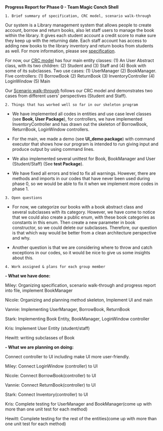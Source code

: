 **Progress Report for Phase 0 - Team Magic Conch Shell**


`1. Brief summary of specification, CRC model, scenario walk-through`

Our system is a Library management system that allows people to create account,
borrow and return books, also let staff users to manage the book within the library.
It gives each student account a credit score to make sure they keep up with the
returning date. Each staff account has access to adding new books to the library inventory and return books from students
as well. For more information, please see [specification](specification.md).

For now, our [CRC model](CRC%20model.pdf) has four main entity classes: (1) An User Abstract class, with its two children: (2) Student and (3) Staff
and (4) Book with some of its subclasses.
Two use cases: (1) UserManager (2) BookManager.
Five controllers: (1) BorrowBook (2) ReturnBook (3) InventoryController (4) LoginWindow (5) Main


Our [Scenario walk-through](walkthrough.md) follows our CRC model and demonstrates two cases from different users' perspectives 
(Student and Staff).


`2. Things that has worked well so far in our skeleton program`

- We have implemented all codes in entities and use case level classes (see **Book, User Package**), for controllers, we have
implemented InventoryController and has drawn out the skeleton of BorrowBook, ReturnBook,
LoginWindow controllers. 


- For the main, we made a demo (see **UI_demo package**) with command executor that shows
how our program is intended to run giving input and produce output by using command lines.


- We also implemented several unittest for Book, BookManager and User (Student/Staff) (See **test Package**).


- We have fixed all errors and tried to fix all warnings. However, there are methods and imports in our codes that have 
never been used during phase 0, so we would be able to fix it when we implement more codes in phase 1.

`3. Open questions`

   - For now, we categorize our books with a book abstract class and several subclasses
   with its category. However, we have come to notice that we could also create a public
   enum, with these book categories as constants in this enum. Then create a new parameter
   in book constructor, so we could delete our subclasses. Therefore, our question is that which way would be better 
   from a clean architecture perspective and why.


   - Another question is that we are considering where to throw and catch exceptions in our codes, so it would be nice to
give us some insights about this.



`4. Work assigned & plans for each group member`

**- What we have done:**

Miley: Organizing specification, scenario walk-through and progress report into file, implement BookManager

Nicole: Organizing and planning method skeleton, Implement UI and main

Vannie: Implementing UserManager, BorrowBook, ReturnBook

Stark: Implementing Book Entity, BookManager, LoginWindow controller

Kris: Implement User Entity (student/staff)

Hewitt: writing subclasses of Book


**- What we are planning on doing:**

Connect controller to UI including make UI more user-friendly.

Miley: Connect LoginWindow (controller) to UI

Nicole: Connect BorrowBook(controller) to UI

Vannie: Connect ReturnBook(controller) to UI

Stark: Connect Inventory(controller) to UI

Kris: Complete testing for UserManager and BookManager(come up with more than one unit test for each method)

Hewitt: Complete testing for the rest of the entities(come up with more than one unit test for each method)





